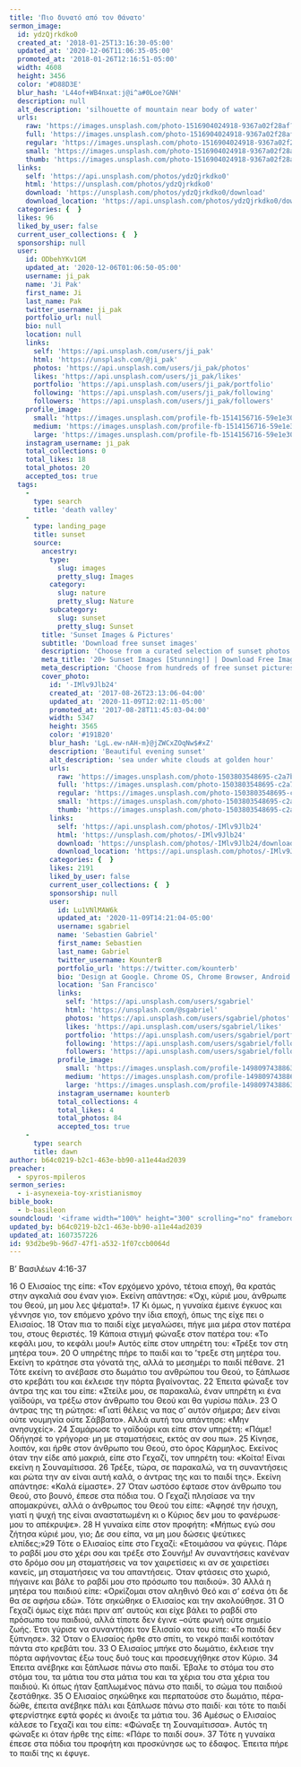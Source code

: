 ```yaml
---
title: 'Πιο δυνατό από τον Θάνατο'
sermon_image:
  id: ydzQjrkdko0
  created_at: '2018-01-25T13:16:30-05:00'
  updated_at: '2020-12-06T11:06:35-05:00'
  promoted_at: '2018-01-26T12:16:51-05:00'
  width: 4608
  height: 3456
  color: '#D88D3E'
  blur_hash: 'L44of+WB4nxat:j@i^a#0Loe?GNH'
  description: null
  alt_description: 'silhouette of mountain near body of water'
  urls:
    raw: 'https://images.unsplash.com/photo-1516904024918-9367a02f28af?ixid=MXwxNjM3NDl8MHwxfHNlYXJjaHw3fHx8ZW58MHx8fA&ixlib=rb-1.2.1'
    full: 'https://images.unsplash.com/photo-1516904024918-9367a02f28af?crop=entropy&cs=srgb&fm=jpg&ixid=MXwxNjM3NDl8MHwxfHNlYXJjaHw3fHx8ZW58MHx8fA&ixlib=rb-1.2.1&q=85'
    regular: 'https://images.unsplash.com/photo-1516904024918-9367a02f28af?crop=entropy&cs=tinysrgb&fit=max&fm=jpg&ixid=MXwxNjM3NDl8MHwxfHNlYXJjaHw3fHx8ZW58MHx8fA&ixlib=rb-1.2.1&q=80&w=1080'
    small: 'https://images.unsplash.com/photo-1516904024918-9367a02f28af?crop=entropy&cs=tinysrgb&fit=max&fm=jpg&ixid=MXwxNjM3NDl8MHwxfHNlYXJjaHw3fHx8ZW58MHx8fA&ixlib=rb-1.2.1&q=80&w=400'
    thumb: 'https://images.unsplash.com/photo-1516904024918-9367a02f28af?crop=entropy&cs=tinysrgb&fit=max&fm=jpg&ixid=MXwxNjM3NDl8MHwxfHNlYXJjaHw3fHx8ZW58MHx8fA&ixlib=rb-1.2.1&q=80&w=200'
  links:
    self: 'https://api.unsplash.com/photos/ydzQjrkdko0'
    html: 'https://unsplash.com/photos/ydzQjrkdko0'
    download: 'https://unsplash.com/photos/ydzQjrkdko0/download'
    download_location: 'https://api.unsplash.com/photos/ydzQjrkdko0/download'
  categories: {  }
  likes: 96
  liked_by_user: false
  current_user_collections: {  }
  sponsorship: null
  user:
    id: ODbehYKv1GM
    updated_at: '2020-12-06T01:06:50-05:00'
    username: ji_pak
    name: 'Ji Pak'
    first_name: Ji
    last_name: Pak
    twitter_username: ji_pak
    portfolio_url: null
    bio: null
    location: null
    links:
      self: 'https://api.unsplash.com/users/ji_pak'
      html: 'https://unsplash.com/@ji_pak'
      photos: 'https://api.unsplash.com/users/ji_pak/photos'
      likes: 'https://api.unsplash.com/users/ji_pak/likes'
      portfolio: 'https://api.unsplash.com/users/ji_pak/portfolio'
      following: 'https://api.unsplash.com/users/ji_pak/following'
      followers: 'https://api.unsplash.com/users/ji_pak/followers'
    profile_image:
      small: 'https://images.unsplash.com/profile-fb-1514156716-59e1e30ace38.jpg?ixlib=rb-1.2.1&q=80&fm=jpg&crop=faces&cs=tinysrgb&fit=crop&h=32&w=32'
      medium: 'https://images.unsplash.com/profile-fb-1514156716-59e1e30ace38.jpg?ixlib=rb-1.2.1&q=80&fm=jpg&crop=faces&cs=tinysrgb&fit=crop&h=64&w=64'
      large: 'https://images.unsplash.com/profile-fb-1514156716-59e1e30ace38.jpg?ixlib=rb-1.2.1&q=80&fm=jpg&crop=faces&cs=tinysrgb&fit=crop&h=128&w=128'
    instagram_username: ji_pak
    total_collections: 0
    total_likes: 18
    total_photos: 20
    accepted_tos: true
  tags:
    -
      type: search
      title: 'death valley'
    -
      type: landing_page
      title: sunset
      source:
        ancestry:
          type:
            slug: images
            pretty_slug: Images
          category:
            slug: nature
            pretty_slug: Nature
          subcategory:
            slug: sunset
            pretty_slug: Sunset
        title: 'Sunset Images & Pictures'
        subtitle: 'Download free sunset images'
        description: 'Choose from a curated selection of sunset photos. Always free on Unsplash.'
        meta_title: '20+ Sunset Images [Stunning!] | Download Free Images on Unsplash'
        meta_description: 'Choose from hundreds of free sunset pictures. Download HD sunset photos for free on Unsplash.'
        cover_photo:
          id: '-IMlv9Jlb24'
          created_at: '2017-08-26T23:13:06-04:00'
          updated_at: '2020-11-09T12:02:11-05:00'
          promoted_at: '2017-08-28T11:45:03-04:00'
          width: 5347
          height: 3565
          color: '#191B20'
          blur_hash: 'LgL.ew-nAH-m}@jZWCxZOqNw$#xZ'
          description: 'Beautiful evening sunset'
          alt_description: 'sea under white clouds at golden hour'
          urls:
            raw: 'https://images.unsplash.com/photo-1503803548695-c2a7b4a5b875?ixlib=rb-1.2.1'
            full: 'https://images.unsplash.com/photo-1503803548695-c2a7b4a5b875?ixlib=rb-1.2.1&q=85&fm=jpg&crop=entropy&cs=srgb'
            regular: 'https://images.unsplash.com/photo-1503803548695-c2a7b4a5b875?ixlib=rb-1.2.1&q=80&fm=jpg&crop=entropy&cs=tinysrgb&w=1080&fit=max'
            small: 'https://images.unsplash.com/photo-1503803548695-c2a7b4a5b875?ixlib=rb-1.2.1&q=80&fm=jpg&crop=entropy&cs=tinysrgb&w=400&fit=max'
            thumb: 'https://images.unsplash.com/photo-1503803548695-c2a7b4a5b875?ixlib=rb-1.2.1&q=80&fm=jpg&crop=entropy&cs=tinysrgb&w=200&fit=max'
          links:
            self: 'https://api.unsplash.com/photos/-IMlv9Jlb24'
            html: 'https://unsplash.com/photos/-IMlv9Jlb24'
            download: 'https://unsplash.com/photos/-IMlv9Jlb24/download'
            download_location: 'https://api.unsplash.com/photos/-IMlv9Jlb24/download'
          categories: {  }
          likes: 2191
          liked_by_user: false
          current_user_collections: {  }
          sponsorship: null
          user:
            id: Lu1VNlMAW6k
            updated_at: '2020-11-09T14:21:04-05:00'
            username: sgabriel
            name: 'Sebastien Gabriel'
            first_name: Sebastien
            last_name: Gabriel
            twitter_username: KounterB
            portfolio_url: 'https://twitter.com/kounterb'
            bio: 'Design at Google. Chrome OS, Chrome Browser, Android.'
            location: 'San Francisco'
            links:
              self: 'https://api.unsplash.com/users/sgabriel'
              html: 'https://unsplash.com/@sgabriel'
              photos: 'https://api.unsplash.com/users/sgabriel/photos'
              likes: 'https://api.unsplash.com/users/sgabriel/likes'
              portfolio: 'https://api.unsplash.com/users/sgabriel/portfolio'
              following: 'https://api.unsplash.com/users/sgabriel/following'
              followers: 'https://api.unsplash.com/users/sgabriel/followers'
            profile_image:
              small: 'https://images.unsplash.com/profile-1498097438863-fdcea26b0a96?ixlib=rb-1.2.1&q=80&fm=jpg&crop=faces&cs=tinysrgb&fit=crop&h=32&w=32'
              medium: 'https://images.unsplash.com/profile-1498097438863-fdcea26b0a96?ixlib=rb-1.2.1&q=80&fm=jpg&crop=faces&cs=tinysrgb&fit=crop&h=64&w=64'
              large: 'https://images.unsplash.com/profile-1498097438863-fdcea26b0a96?ixlib=rb-1.2.1&q=80&fm=jpg&crop=faces&cs=tinysrgb&fit=crop&h=128&w=128'
            instagram_username: kounterb
            total_collections: 4
            total_likes: 4
            total_photos: 84
            accepted_tos: true
    -
      type: search
      title: dawn
author: b64c0219-b2c1-463e-bb90-a11e44ad2039
preacher:
  - spyros-mpileros
sermon_series:
  - i-asynexeia-toy-xristianismoy
bible_book:
  - b-basileon
soundcloud: '<iframe width="100%" height="300" scrolling="no" frameborder="no" allow="autoplay" src="https://w.soundcloud.com/player/?url=https%3A//api.soundcloud.com/tracks/704264185%3Fsecret_token%3Ds-vWPJ2&color=%23ff5500&auto_play=false&hide_related=false&show_comments=true&show_user=true&show_reposts=false&show_teaser=true&visual=true"></iframe>'
updated_by: b64c0219-b2c1-463e-bb90-a11e44ad2039
updated_at: 1607357226
id: 93d2be9b-96d7-47f1-a532-1f07ccb0064d
---
```

Β’ Βασιλέων 4:16-37

16 Ο Ελισαίος της είπε: «Τον ερχόμενο χρόνο, τέτοια εποχή, θα κρατάς στην αγκαλιά σου έναν γιο». Εκείνη απάντησε: «Όχι, κύριέ μου, άνθρωπε του Θεού, μη μου λες ψέματα!». 17 Κι όμως, η γυναίκα έμεινε έγκυος και γέννησε γιο, τον επόμενο χρόνο την ίδια εποχή, όπως της είχε πει ο Ελισαίος. 18 Όταν πια το παιδί είχε μεγαλώσει, πήγε μια μέρα στον πατέρα του, στους θεριστές. 19 Κάποια στιγμή φώναξε στον πατέρα του: «Το κεφάλι μου, το κεφάλι μου!» Αυτός είπε στον υπηρέτη του: «Τρέξε τον στη μητέρα του». 20 Ο υπηρέτης πήρε το παιδί και το ’τρεξε στη μητέρα του. Εκείνη το κράτησε στα γόνατά της, αλλά το μεσημέρι το παιδί πέθανε. 21 Τότε εκείνη το ανέβασε στο δωμάτιο του ανθρώπου του Θεού, το ξάπλωσε στο κρεβάτι του και έκλεισε την πόρτα βγαίνοντας. 22 Έπειτα φώναξε τον άντρα της και του είπε: «Στείλε μου, σε παρακαλώ, έναν υπηρέτη κι ένα γαϊδούρι, να τρέξω στον άνθρωπο του Θεού και θα γυρίσω πάλι». 23 Ο άντρας της τη ρώτησε: «Γιατί θέλεις να πας σ’ αυτόν σήμερα; Δεν είναι ούτε νουμηνία ούτε Σάββατο». Αλλά αυτή του απάντησε: «Μην ανησυχείς». 24 Σαμάρωσε το γαϊδούρι και είπε στον υπηρέτη: «Πάμε! Οδήγησέ το γρήγορα· μη με σταματήσεις, εκτός αν σου πω». 25 Κίνησε, λοιπόν, και ήρθε στον άνθρωπο του Θεού, στο όρος Κάρμηλος. Εκείνος όταν την είδε από μακριά, είπε στο Γεχαζί, τον υπηρέτη του: «Κοίτα! Είναι εκείνη η Σουναμίτισσα. 26 Τρέξε, τώρα, σε παρακαλώ, να τη συναντήσεις και ρώτα την αν είναι αυτή καλά, ο άντρας της και το παιδί της». Εκείνη απάντησε: «Καλά είμαστε». 27 Όταν ωστόσο έφτασε στον άνθρωπο του Θεού, στο βουνό, έπεσε στα πόδια του. Ο Γεχαζί πλησίασε να την απομακρύνει, αλλά ο άνθρωπος του Θεού του είπε: «Άφησέ την ήσυχη, γιατί η ψυχή της είναι αναστατωμένη κι ο Κύριος δεν μου το φανέρωσε· μου το απέκρυψε». 28 Η γυναίκα είπε στον προφήτη: «Μήπως εγώ σου ζήτησα κύριέ μου, γιο; Δε σου είπα, να μη μου δώσεις ψεύτικες ελπίδες;»29 Τότε ο Ελισαίος είπε στο Γεχαζί: «Ετοιμάσου να φύγεις. Πάρε το ραβδί μου στο χέρι σου και τρέξε στο Σουνήμ! Αν συναντήσεις κανέναν στο δρόμο σου μη σταματήσεις να τον χαιρετίσεις κι αν σε χαιρετίσει κανείς, μη σταματήσεις να του απαντήσεις. Όταν φτάσεις στο χωριό, πήγαινε και βάλε το ραβδί μου στο πρόσωπο του παιδιού». 30 Αλλά η μητέρα του παιδιού είπε: «Ορκίζομαι στον αληθινό Θεό και σ’ εσένα ότι δε θα σε αφήσω εδώ». Τότε σηκώθηκε ο Ελισαίος και την ακολούθησε. 31 Ο Γεχαζί όμως είχε πάει πριν απ’ αυτούς και είχε βάλει το ραβδί στο πρόσωπο του παιδιού, αλλά τίποτε δεν έγινε –ούτε φωνή ούτε σημείο ζωής. Έτσι γύρισε να συναντήσει τον Ελισαίο και του είπε: «Το παιδί δεν ξύπνησε». 32 Όταν ο Ελισαίος ήρθε στο σπίτι, το νεκρό παιδί κοιτόταν πάντα στο κρεβάτι του. 33 Ο Ελισαίος μπήκε στο δωμάτιο, έκλεισε την πόρτα αφήνοντας έξω τους δυό τους και προσευχήθηκε στον Κύριο. 34 Έπειτα ανέβηκε και ξάπλωσε πάνω στο παιδί. Έβαλε το στόμα του στο στόμα του, τα μάτια του στα μάτια του και τα χέρια του στα χέρια του παιδιού. Κι όπως ήταν ξαπλωμένος πάνω στο παιδί, το σώμα του παιδιού ζεστάθηκε. 35 Ο Ελισαίος σηκώθηκε και περπατούσε στο δωμάτιο, πέρα-δώθε, έπειτα ανέβηκε πάλι και ξάπλωσε πάνω στο παιδί· και τότε το παιδί φτερνίστηκε εφτά φορές κι άνοιξε τα μάτια του. 36 Αμέσως ο Ελισαίος κάλεσε το Γεχαζί και του είπε: «Φώναξε τη Σουναμίτισσα». Αυτός τη φώναξε κι όταν ήρθε της είπε: «Πάρε το παιδί σου». 37 Τότε η γυναίκα έπεσε στα πόδια του προφήτη και προσκύνησε ως το έδαφος. Έπειτα πήρε το παιδί της κι έφυγε.